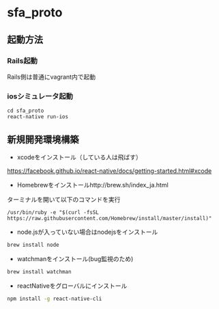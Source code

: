 # sfa_proto

## 起動方法

### Rails起動
Rails側は普通にvagrant内で起動

### iosシミュレータ起動

```
cd sfa_proto
react-native run-ios
```
## 新規開発環境構築

- xcodeをインストール（している人は飛ばす）

https://facebook.github.io/react-native/docs/getting-started.html#xcode

- Homebrewをインストールhttp://brew.sh/index_ja.html

ターミナルを開いて以下のコマンドを実行

```
/usr/bin/ruby -e "$(curl -fsSL https://raw.githubusercontent.com/Homebrew/install/master/install)"
```

- node.jsが入っていない場合はnodejsをインストール

```zsh
brew install node
```

- watchmanをインストール(bug監視のため)

```zsh
brew install watchman
```

- reactNativeをグローバルにインストール

```zsh
npm install -g react-native-cli
```
